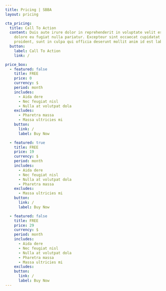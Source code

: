```yaml
---
title: Pricing | SBBA
layout: pricing

cta_pricing:
  title: Call To Action
  content: Duis aute irure dolor in reprehenderit in voluptate velit esse cillum
    dolore eu fugiat nulla pariatur. Excepteur sint occaecat cupidatat non
    proident, sunt in culpa qui officia deserunt mollit anim id est laborum.
  button:
    label: Call To Action
    link: /

price_box:
  - featured: false
    title: FREE
    price: 0
    currency: $
    period: month
    includes:
      - Aida dere
      - Nec feugiat nisl
      - Nulla at volutpat dola
    excludes:
      - Pharetra massa
      - Massa ultricies mi
    button:
      link: /
      label: Buy Now

  - featured: true
    title: FREE
    price: 19
    currency: $
    period: month
    includes:
      - Aida dere
      - Nec feugiat nisl
      - Nulla at volutpat dola
      - Pharetra massa
    excludes:
      - Massa ultricies mi
    button:
      link: /
      label: Buy Now

  - featured: false
    title: FREE
    price: 29
    currency: $
    period: month
    includes:
      - Aida dere
      - Nec feugiat nisl
      - Nulla at volutpat dola
      - Pharetra massa
      - Massa ultricies mi
    excludes:
    button:
      link: /
      label: Buy Now
---
```

